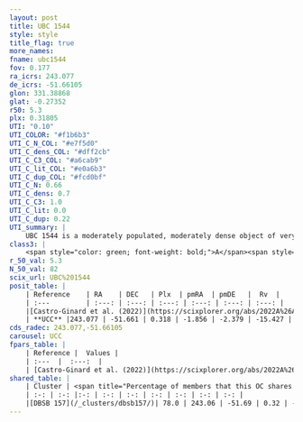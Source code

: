 ```yaml
---
layout: post
title: UBC 1544
style: style
title_flag: true
more_names: 
fname: ubc1544
fov: 0.177
ra_icrs: 243.077
de_icrs: -51.66105
glon: 331.38868
glat: -0.27352
r50: 5.3
plx: 0.31805
UTI: "0.10"
UTI_COLOR: "#f1b6b3"
UTI_C_N_COL: "#e7f5d0"
UTI_C_dens_COL: "#dff2cb"
UTI_C_C3_COL: "#a6cab9"
UTI_C_lit_COL: "#e0a6b3"
UTI_C_dup_COL: "#fcd0bf"
UTI_C_N: 0.66
UTI_C_dens: 0.7
UTI_C_C3: 1.0
UTI_C_lit: 0.0
UTI_C_dup: 0.22
UTI_summary: |
    UBC 1544 is a moderately populated, moderately dense object of very high C3 quality. It was recently reported in the literature.<br><br><span style="color: #99180f; font-weight: bold;">Warning: </span>This is likely a duplicate object, which shares a large percentage of members with at least one previously reported entry.
class3: |
    <span style="color: green; font-weight: bold;">A</span><span style="color: green; font-weight: bold;">A</span>
r_50_val: 5.3
N_50_val: 82
scix_url: UBC%201544
posit_table: |
    | Reference    | RA    | DEC   | Plx  | pmRA  | pmDE   |  Rv  |
    | :---         | :---: | :---: | :---: | :---: | :---: | :---: |
    |[Castro-Ginard et al. (2022)](https://scixplorer.org/abs/2022A%26A...661A.118C) | 243.1 | -51.67 | 0.32 | -1.86 | -2.39 | -- |
    | **UCC** |243.077 | -51.661 | 0.318 | -1.856 | -2.379 | -15.427 | 
cds_radec: 243.077,-51.66105
carousel: UCC
fpars_table: |
    | Reference |  Values |
    | :---  |  :---:  |
    | [Castro-Ginard et al. (2022)](https://scixplorer.org/abs/2022A%26A...661A.118C) | `AV=2.092, Dist=3208, logAge=7.017` |
shared_table: |
    | Cluster | <span title="Percentage of members that this OC shares with the ones listed">%</span>   | RA   | DEC   | Plx   | pmRA  | pmDE  | Rv | UTI |
    | :-: | :-: |:-: | :-: | :-: | :-: | :-: | :-: | :-: |
    |[DBSB 157](/_clusters/dbsb157/)| 78.0 | 243.06 | -51.69 | 0.32 | -1.88 | -2.37 | -15.43 |0.65 |
---
```

